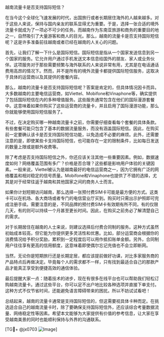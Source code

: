 越南流量卡是否支持国际短信？

在当今这个全球化飞速发展的时代，出国旅行或者长期居住海外的人越来越多。对于这些人来说，保持与国内亲友的联系显得尤为重要。于是，选择一张合适的境外流量卡就成为了一项必不可少的任务。而越南作为东南亚旅游和商务的重要目的地之一，自然吸引了大量游客和商人的目光。那么，越南的流量卡是否支持国际短信呢？这是许多准备前往越南或者已经在越南的人关心的问题。

首先，让我们了解一下什么是国际短信。国际短信是指从一个国家发送信息到另一个国家的服务。它允许用户通过手机发送文本信息给国外的朋友、家人或业务伙伴。这项服务对于那些需要频繁与海外联系的人来说非常有用，尤其是在电话通话费用高昂的情况下。然而，并不是所有的境外流量卡都提供国际短信服务，这取决于具体的运营商以及其提供的套餐内容。

那么，越南的流量卡是否支持国际短信呢？答案是肯定的，但具体情况因卡而异。大多数越南的主要电信运营商，如Viettel、Mobifone和Vinaphone等，确实提供了包括国际短信在内的多种增值服务。这些服务通常包含在他们的国际漫游套餐中。这意味着如果你购买了这些运营商的流量卡，并且启用了国际漫游功能，那么你就能够使用国际短信服务了。

不过，在决定购买哪一种越南流量卡之前，你需要仔细查看每个套餐的具体条款。有些套餐可能只包含了基本的数据流量服务，而没有涵盖国际短信。因此，在购买前一定要确认该卡是否支持国际短信功能，以免造成不必要的麻烦。此外，还需要注意的是，即使某些卡支持国际短信，也可能存在一定的限制条件，比如每日发送的数量上限或是额外收费等。

除了考虑是否支持国际短信之外，你还应该关注其他一些重要因素。例如，数据速度如何？网络覆盖范围有多广？价格是否合理？这些都是影响用户体验的关键因素。一般来说，Viettel被认为是越南最好的电信运营商之一，因为它拥有广泛的网络覆盖和相对稳定的信号质量。Mobifone和Vinaphone也提供了不错的选择，尤其是对于经常往返于越南和其他国家之间的商务人士而言。

如果你计划短期访问越南，那么选择一张预付费SIM卡可能是最方便的方式。这类卡可以在机场、各大商场或者专门的电信营业厅买到。购买时只需出示护照即可完成注册手续。需要注意的是，不同品牌的预付费SIM卡有效期有所不同，有的仅限几天，有的则可以持续一个月甚至更长时间。因此，在购买之前务必了解清楚自己的需求。

对于长期居住在越南的人士来说，则建议选择后付费合同制的服务。这种方式虽然初始成本较高，但它能为你提供更多灵活性和优惠。比如，部分运营商会根据你的消费情况给予积分奖励，累积到一定程度后可以用作抵扣账单金额。另外，合同制用户往往享有更高的信用额度，这意味着即使偶尔忘记充值也不会立即断网。

当然，无论你是短期旅行还是长期定居，都应该提前做好功课，对比多家服务商的产品特点后再做决定。毕竟每个人的需求都不一样，只有找到最适合自己的那款产品才能真正享受到便捷高效的通信体验。

最后提醒大家一点：随着技术的进步，现在有很多在线平台也可以帮助我们轻松订购越南流量卡。通过这些平台，你可以足不出户地比较各种选项并直接下单支付。这种方式不仅节省时间，还能避免语言障碍带来的困扰。所以不妨试试看吧！

总结起来，越南的流量卡通常是支持国际短信的，但这需要视具体卡种而定。在挑选适合自己的越南流量卡时，除了要确保支持国际短信外，还应该综合考量数据流量、网络稳定性等因素。希望本文能够为大家提供有价值的参考信息，让大家在享受越南美景的同时也能顺利保持与外界的沟通联系。

[TG💪+ @jx0703 ![Image](https://github.com/user-attachments/assets/dbca1d08-cadb-493c-b0ec-ad6f7a83f270)]
